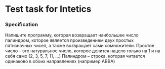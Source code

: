 # Test task for Intetics

### Specification
Напишите программу, которая возвращает наибольшее число палиндром, которое является произведением двух простых пятизначных чисел, а также возвращает сами сомножители.
Простое число - это натуральное число, которое делится нацело только на 1 и на себя само (2, 3, 5, 7, 11, …)
Палиндром – строка, которая читается одинаково в обоих направлениях (например ABBA)